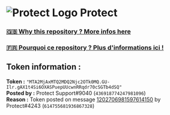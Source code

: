 # ![Protect Logo](https://i.imgur.com/5ovpCPg.png) Protect

### [🇬🇧 Why this repository ? More infos here](https://github.com/protect-github-bot/token-reset/blob/main/README.md)

### [🇫🇷 Pourquoi ce repository ? Plus d'informations ici !](https://github.com/protect-github-bot/token-reset/blob/main/FR_README.md)

## Token information :
**Token :** `"MTA2MjAxMTQ2MDQ2Njc2OTk0MQ.GU-Ilr.gAX1t4Si6OXASPuepUUcwnRRqdr70cSGTb4dSQ"`\
**Posted by :** Protect Support#9040 (`436918774247981096`)\
**Reason :** Token posted on message [1202706981597614150](https://discord.com/channels/835179952500113459/881108454226399292/1202706981597614150) by Protect#4243 (`614755681936867328`)